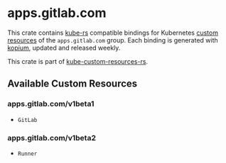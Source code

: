 <!--
SPDX-FileCopyrightText: The kube-custom-resources-rs Authors
SPDX-License-Identifier: 0BSD
 -->

# apps.gitlab.com

This crate contains [kube-rs](https://kube.rs/) compatible bindings for Kubernetes [custom resources](https://kubernetes.io/docs/tasks/extend-kubernetes/custom-resources/custom-resource-definitions/) of the `apps.gitlab.com` group. Each binding is generated with [kopium](https://github.com/kube-rs/kopium), updated and released weekly.

This crate is part of [kube-custom-resources-rs](https://github.com/metio/kube-custom-resources-rs).

## Available Custom Resources

### apps.gitlab.com/v1beta1
- `GitLab`
### apps.gitlab.com/v1beta2
- `Runner`

